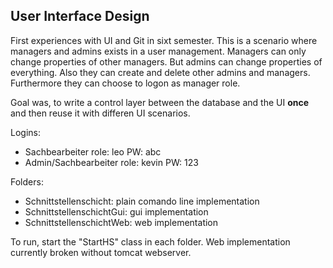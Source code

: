 ## User Interface Design

First experiences with UI and Git in sixt semester. This is a scenario where managers and admins exists in a user management. Managers can only change properties of other managers. But admins can change properties of everything. Also they can create and delete other admins and managers. Furthermore they can choose to logon as manager role.

Goal was, to write a control layer between the database and the UI **once** and then reuse it with differen UI scenarios.

Logins:
- Sachbearbeiter role: leo PW: abc
- Admin/Sachbearbeiter role: kevin PW: 123

Folders:
- Schnittstellenschicht:
  plain comando line implementation
- SchnittstellenschichtGui:
  gui implementation
- SchnittstellenschichtWeb:
  web implementation
  
To run, start the "StartHS" class in each folder. Web implementation currently broken without tomcat webserver.
